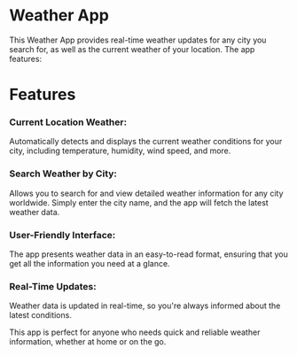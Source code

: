 # Weather App
This Weather App provides real-time weather updates for any city you search for, as well as the current weather of your location. The app features:
# Features
### Current Location Weather: 
Automatically detects and displays the current weather conditions for your city, including temperature, humidity, wind speed, and more.

### Search Weather by City: 
Allows you to search for and view detailed weather information for any city worldwide. Simply enter the city name, and the app will fetch the latest weather data.

### User-Friendly Interface: 
The app presents weather data in an easy-to-read format, ensuring that you get all the information you need at a glance.

### Real-Time Updates: 
Weather data is updated in real-time, so you're always informed about the latest conditions.

This app is perfect for anyone who needs quick and reliable weather information, whether at home or on the go.
